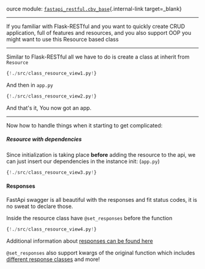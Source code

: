 ource module: [`fastapi_restful.cbv_base`](https://github.com/yuval9313/FastApi-RESTful/blob/master/fastapi_restful/cbv_base.py){.internal-link target=_blank}

---

If you familiar with Flask-RESTful and you want to quickly create CRUD application,
full of features and resources, and you also support OOP you might want to use this Resource based class

---

Similar to Flask-RESTful all we have to do is create a class at inherit from `Resource`
```python 
{!./src/class_resource_view1.py!}
```

And then in `app.py`
```python hl_lines="1 4 9 12"
{!./src/class_resource_view2.py!}
``` 

And that's it, You now got an app.

---

Now how to handle things when it starting to get complicated:

##### Resource with dependencies 
Since initialization is taking place **before** adding the resource to the api,
we can just insert our dependencies in the instance init: (`app.py`)
```python hl_lines="2 12 13 14"
{!./src/class_resource_view3.py!}
``` 

#### Responses
FastApi swagger is all beautiful with the responses and fit status codes,
it is no sweat to declare those.

Inside the resource class have `@set_responses` before the function  
```python hl_lines="3 27 31 35 36 37 38 39 40 41 42 43 44"
{!./src/class_resource_view4.py!}
``` 

Additional information about [responses can be found here](https://fastapi.tiangolo.com/advanced/additional-responses/)

`@set_responses` also support kwargs of the original function which includes 
[different response classes](https://fastapi.tiangolo.com/advanced/custom-response/) and more!
